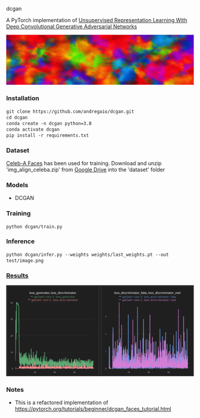 dcgan

A PyTorch implementation of [Unsupervised Representation Learning With Deep Convolutional Generative Adversarial Networks](https://arxiv.org/pdf/1511.06434.pdf)


<img src="assets/logo.png">

 
### Installation
```
git clone https://github.com/andregaio/dcgan.git
cd dcgan
conda create -n dcgan python=3.8
conda activate dcgan
pip install -r requirements.txt
```

### Dataset
[Celeb-A Faces](http://mmlab.ie.cuhk.edu.hk/projects/CelebA.html) has been used for training. Download and unzip 'img_align_celeba.zip' from [Google Drive](https://drive.google.com/drive/folders/0B7EVK8r0v71pTUZsaXdaSnZBZzg?resourcekey=0-rJlzl934LzC-Xp28GeIBzQ) into the 'dataset' folder


### Models
 - DCGAN


### Training
```
python dcgan/train.py
```

### Inference
```
python dcgan/infer.py --weights weights/last_weights.pt --out test/image.png
```

### [Results](https://wandb.ai/andregaio/vgg)
<div align="center">


<img src="assets/chart.png">


</div>

### Notes
 - This is a refactored implementation of https://pytorch.org/tutorials/beginner/dcgan_faces_tutorial.html